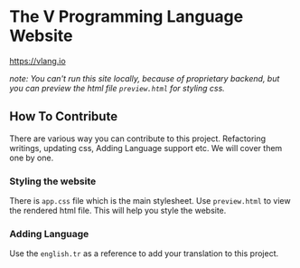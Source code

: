 # The V Programming Language Website

https://vlang.io

*note: You can't run this site locally, because of proprietary backend, but you can preview the html file `preview.html` for styling css.*

## How To Contribute

There are various way you can contribute to this project. Refactoring writings, updating css, Adding Language support etc. We will cover them one by one.

### Styling the website

There is `app.css` file which is the main stylesheet. Use `preview.html` to view the rendered html file. This will help you style the website.

### Adding Language

Use the `english.tr` as a reference to add your translation to this project.

